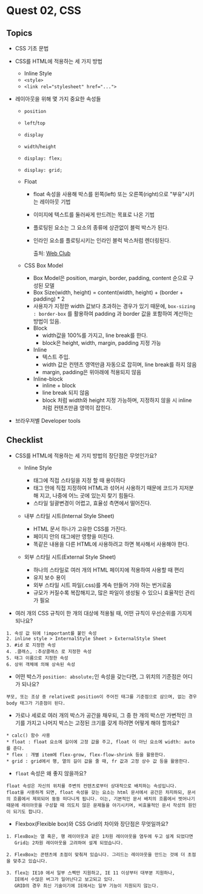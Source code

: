# Quest 02, CSS

## Topics

- CSS 기초 문법

- CSS를 HTML에 적용하는 세 가지 방법
  - Inline Style
  - `<style>`
  - `<link rel="stylesheet" href="...">`

- 레이아웃을 위해 몇 가지 중요한 속성들
  - `position`

  - `left`/`top`

  - `display`

  - `width`/`height`

  - `display: flex;`

  - `display: grid;`

  - Float

    - float 속성을 사용해 박스를 왼쪽(left) 또는 오른쪽(right)으로 "부유"시키는 레이아웃 기법

    - 이미지에 텍스트를 둘러싸게 만드려는 목표로 나온 기법

    - 플로팅된 요소는 그 요소의 종류에 상관없이 블럭 박스가 된다.

    - 인라인 요소를 플로팅시키는 인라인 블럭 박스처럼 렌더링된다.

      출처:  [Web Club](https://webclub.tistory.com/606)

      

  - CSS Box Model

    - Box Model은 position, margin, border, padding, content 순으로 구성된 모델
    - Box Size(width, height) = content(width, height) + (border + padding) * 2
    - 사용자가 지정한 width 값보다 초과하는 경우가 있기 때문에, `box-sizing : border-box` 를 활용하여 padding 과 border 값을 포함하여 계산하는 방법이 있음.
    - Block
      - width값을 100%를 가지고, line break를 한다.
      - block은 height, width, margin, padding 지정 가능
    - Inline
      - 텍스트 주입.
      - width 값은 컨텐츠 영역만큼 자동으로 잡히며, line break를 하지 않음
      - margin, padding은 위아래에 적용되지 않음
    - Inline-block
      - inline + block
      - line break 되지 않음
      - block 처럼 width와 height 지정 가능하며, 지정하지 않을 시 inline 처럼 컨텐츠만큼 영역이 잡힌다.

- 브라우저별 Developer tools

## Checklist

* CSS를 HTML에 적용하는 세 가지 방법의 장단점은 무엇인가요?

  * Inline Style

    * 태그에 직접 스타일을 지정 할 때 용이하다
    * 태그 안에 직접 지정하여 HTML과 섞어서 사용하기 때문에 코드가 지저분해 지고, 나중에 어느 곳에 있는지 찾기 힘들다.
    * 스타일 일괄변경이 어렵고, 효율성 측면에서 떨어진다.

  * 내부 스타일 시트(Internal Style Sheet)

    * HTML 문서 하나가 고유한 CSS를 가진다.
    * 페이지 안의 태그에만 영향을 미친다.
    * 똑같은 내용을 다른 HTML에 사용하려고 하면 복사해서 사용해야 한다.

  * 외부 스타일 시트(External Style Sheet)
    * 하나의 스타일로 여러 개의 HTML 페이지에 적용하여 사용할 때 편리
    * 유지 보수 용이
    * 외부 스타일 시트 파일(.css)를 계속 만들어 가야 하는 번거로움
    * 규모가 커질수록 복잡해지고, 많은 파일이 생성될 수 있으니 효율적인 관리가 필요




* 여러 개의 CSS 규칙이 한 개의 대상에 적용될 때, 어떤 규칙이 우선순위를 가지게 되나요?

```
1. 속성 값 뒤에 !important를 붙인 속성
2. inline style > InternalStyle Sheet > ExternalStyle Sheet
3. #id 로 지정한 속성
4. .클래스, :추상클래스 로 지정한 속성
5. 태그 이름으로 지정한 속성
6. 상위 객체에 의해 상속된 속성
```

* 어떤 박스가 `position: absolute;`인 속성을 갖는다면, 그 위치의 기준점은 어디가 되나요?

```
부모, 또는 조상 중 relative로 position이 주어진 태그를 기준점으로 삼으며, 없는 경우 body 태그가 기준점이 된다.
```

* 가로나 세로로 여러 개의 박스가 공간을 채우되, 그 중 한 개의 박스만 가변적인 크기를 가지고 나머지 박스는 고정된 크기를 갖게 하려면 어떻게 해야 할까요?

```
* calc() 함수 사용
* float : float 요소에 길이에 고정 값을 주고, float 이 아닌 요소에 width: auto를 준다.
* flex : 개별 item에 flex-grow, flex-flow-shrink 등을 활용한다.
* grid : grid에서 행, 열의 길이 값을 줄 때, fr 값과 고정 상수 값 등을 활용한다.
```

* `float` 속성은 왜 좋지 않을까요?

```
float 속성은 자신의 위치를 주변의 컨텐츠로부터 상대적으로 배치하는 속성입니다.
float을 사용하게 되면, float 속성을 갖는 요소는 html 문서에서 공간은 차지하되, 문서의 흐름에서 제외되어 둥둥 떠다니게 됩니다. 이는, 기본적인 문서 배치의 흐름에서 벗어나기 때문에 레이아웃을 구성할 때 의도치 않은 문제들을 야기시키며, 비효율적인 문서 작성의 원인이 되기도 합니다.
```

* Flexbox(Flexible box)와 CSS Grid의 차이와 장단점은 무엇일까요?

```
1. FlexBox는 열 혹은, 행 레이아웃과 같은 1차원 레이아웃을 염두에 두고 설계 되었다면 
   Grid는 2차원 레이아웃을 고려하여 설계 되었습니다.

2. FlexBox는 콘텐츠에 초점이 맞춰져 있습니다. 그리드는 레이아웃을 만드는 것에 더 초점을 맞추고 있습니다.

3. flex는 IE10 에서 일부 스펙만 지원하고, IE 11 이상부터 대부분 지원하나, 
   IE에서 수많은 버그가 일어난다고 보고되고 있다.
   GRID의 경우 최신 기술이기에 IE에서는 일부 기능이 지원되지 않는다.
```